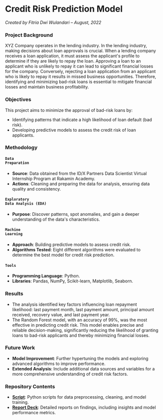 # Credit Risk Prediction Model

_Created by Fitria Dwi Wulandari – August, 2022_

### **Project Background**
XYZ Company operates in the lending industry. In the lending industry, making decisions about loan approvals is crucial. When a lending company receives a loan application, it must assess the applicant's profile to determine if they are likely to repay the loan. Approving a loan to an applicant who is unlikely to repay it can lead to significant financial losses for the company. Conversely, rejecting a loan application from an applicant who is likely to repay it results in missed business opportunities. Therefore, identifying and minimizing bad-risk loans is essential to mitigate financial losses and maintain business profitability.

### **Objectives**
This project aims to minimize the approval of bad-risk loans by:
* Identifying patterns that indicate a high likelihood of loan default (bad risk).
* Developing predictive models to assess the credit risk of loan applicants.

### **Methodology**
#### <code style="color : darkpurple">Data Preparation</code>
* **Source**: Data obtained from the ID/X Partners Data Scientist Virtual Internship Program at Rakamin Academy.
* **Actions**: Cleaning and preparing the data for analysis, ensuring data quality and consistency.
  
#### <code style="color : darkpurple">Exploratory Data Analysis (EDA)</code>
* **Purpose**: Discover patterns, spot anomalies, and gain a deeper understanding of the data's characteristics.

#### <code style="color : darkpurple">Machine Learning</code>
* **Approach**: Building predictive models to assess credit risk.
* **Algorithms Tested**: Eight different algorithms were evaluated to determine the best model for credit risk prediction.

#### <code style="color : darkpurple">Tools</code>
* **Programming Language**: Python.
* **Libraries**: Pandas, NumPy, Scikit-learn, Matplotlib, Seaborn.

### **Results**
* The analysis identified key factors influencing loan repayment likelihood: last payment month, last payment amount, principal amount received, recovery value, and last payment year.
* The Random Forest model, with an accuracy of 99%, was the most effective in predicting credit risk. This model enables precise and reliable decision-making, significantly reducing the likelihood of granting loans to bad-risk applicants and thereby minimizing financial losses.

### **Future Work**
* **Model Improvement**: Further hypertuning the models and exploring advanced algorithms to improve performance.
* **Extended Analysis**: Include additional data sources and variables for a more comprehensive understanding of credit risk factors.

### Repository Contents
* [**Script**](https://github.com/fitria-dwi/Credit-Risk-Prediction/blob/main/Credit%20Risk%20Prediction.ipynb): Python scripts for data preprocessing, cleaning, and model training.
* [**Report Deck**](https://github.com/fitria-dwi/Credit-Risk-Prediction/blob/main/Credit%20Risk%20Prediction%20Presentation.pdf): Detailed reports on findings, including insights and model performance metrics.
